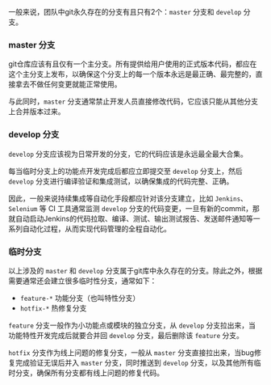 一般来说，团队中git永久存在的分支有且只有2个：`master` 分支和 `develop` 分支。

### master 分支
git仓库应该有且仅有一个主分支。所有提供给用户使用的正式版本代码，都应在这个主分支上发布，以确保这个分支上的每一个版本永远是最正确、最完整的，直接拿去不做任何变更就能正常使用。

与此同时，`master` 分支通常禁止开发人员直接修改代码，它应该只能从其他分支上合并版本过来。

### develop 分支
`develop` 分支应该视为日常开发的分支，它的代码应该是永远最全最大合集。

每当临时分支上的功能点开发完成后都应立即提交至 `develop` 分支上，然后 `develop` 分支进行编译验证和集成测试，以确保集成的代码完整、正确。

因此，一般来说持续集成等自动化手段都应针对该分支建立，比如 `Jenkins`、`Selenium` 等 CI 工具通常监测 `develop` 分支的代码变更，一旦有新的commit，那就自动启动Jenkins的代码拉取、编译、测试、输出测试报告、发送邮件通知等一系列自动化过程，从而实现代码管理的全程自动化。

### 临时分支
以上涉及的 `master` 和 `develop` 分支属于git库中永久存在的分支。除此之外，根据需要通常还会建立很多临时性分支，通常如下：

- `feature-*` 功能分支（也叫特性分支）  
- `hotfix-*` 热修复分支  

`feature` 分支一般作为小功能点或模块的独立分支，从 `develop` 分支拉出来，当功能特性开发完成后就要合并回 `develop` 分支，最后删除该 `feature` 分支。

`hotfix` 分支作为线上问题的修复分支，一般从 `master` 分支直接拉出来，当bug修复完成验证无误后并入 `master` 分支，同时推送到 `develop` 分支，以及其他所有临时分支，确保所有分支都有线上问题的修复代码。